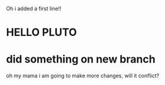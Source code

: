 Oh i added a first line!!
# HELLO PLUTO
# did something on new branch
oh my mama
i am going to make more changes, will it conflict? 
